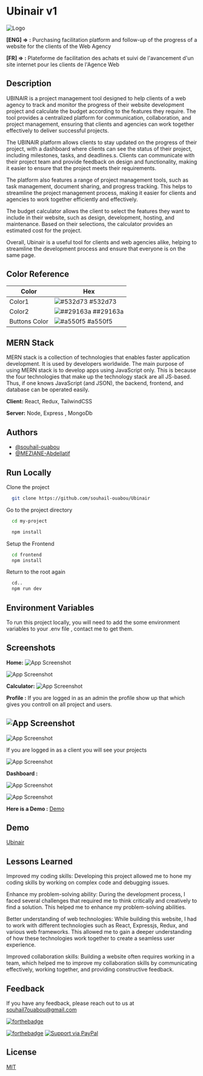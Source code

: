 
# Ubinair v1
![Logo](https://lh3.googleusercontent.com/p/AF1QipO0RNSXZTNOJ3_zfA-4Se4WhVNRDhpoCzuDRm3U=s1360-w1360-h100)

**[ENG] => :**
Purchasing facilitation platform and follow-up of the progress of a website for the clients of the Web Agency

**[FR] => :**
Plateforme de facilitation des achats et suivi de l'avancement d'un site internet pour les clients de l'Agence Web

## Description
UBINAIR is a project management tool designed to help clients of a web agency to track and monitor the progress of their website development project and calculate the budget according to the features they require. The tool provides a centralized platform for communication, collaboration, and project management, ensuring that clients and agencies can work together effectively to deliver successful projects.

The UBINAIR platform allows clients to stay updated on the progress of their project, with a dashboard where clients can see the status of their project, including milestones, tasks, and deadlines.s. Clients can communicate with their project team and provide feedback on design and functionality, making it easier to ensure that the project meets their requirements.

The platform also features a range of project management tools, such as task management, document sharing, and progress tracking. This helps to streamline the project management process, making it easier for clients and agencies to work together efficiently and effectively.

The budget calculator allows the client to select the features they want to include in their website, such as design, development, hosting, and maintenance. Based on their selections, the calculator provides an estimated cost for the project.

Overall, Ubinair is a useful tool for clients and web agencies alike, helping to streamline the development process and ensure that everyone is on the same page.
## Color Reference

| Color             | Hex                                                                |
| ----------------- | ------------------------------------------------------------------ |
| Color1 | ![#532d73](https://via.placeholder.com/10/532d73?text=+) #532d73 |
| Color2 | ![##29163a](https://via.placeholder.com/10/29163a?text=+) ##29163a |
| Buttons Color | ![#a550f5](https://via.placeholder.com/10/a550f5?text=+) #a550f5 |


## MERN Stack

MERN stack is a collection of technologies that enables faster application development. It is used by developers worldwide. The main purpose of using MERN stack is to develop apps using JavaScript only. This is because the four technologies that make up the technology stack are all JS-based. Thus, if one knows JavaScript (and JSON), the backend, frontend, and database can be operated easily. 

**Client:** React, Redux, TailwindCSS

**Server:** Node, Express , MongoDb


## Authors

- [@souhail-ouabou](https://github.com/souhail-ouabou)
- [@MEZIANE-Abdellatif](https://github.com/MEZIANE-Abdellatif)


## Run Locally


Clone the project
```bash
  git clone https://github.com/souhail-ouabou/Ubinair
```
Go to the project directory
```bash
  cd my-project
  ```

```bash
  npm install 
```
Setup the Frontend
```bash
  cd frontend
  npm install 
```
Return to the root  again
```bash
  cd..
  npm run dev
  ```
  


    
## Environment Variables

To run this project locally, you will need to add the some environment variables to your .env file , contact me to get them.


## Screenshots
**Home:**
![App Screenshot](https://i.imgur.com/DYglek8.png)

![App Screenshot](https://i.imgur.com/VhQEIfc.png)

**Calculator:**
![App Screenshot](https://i.imgur.com/iFpeJMN.png)

**Profile :**
If you are logged in as an admin the profile show up that which gives you controll on all project and users.

![App Screenshot](https://i.imgur.com/dcwXv2G.png)
--
![App Screenshot](https://i.imgur.com/Tl2fNAU.png)

If you are logged in as a client you will see your projects

![App Screenshot](https://i.imgur.com/lZyuSPB.png)

**Dashboard :**

![App Screenshot](https://i.imgur.com/W0RWa19.png)

![App Screenshot](https://i.imgur.com/ghx4sMu.png)


**Here is a Demo :** [Demo](https://ubinair-project.onrender.com/)




## Demo

[Ubinair](https://ubinair-project.onrender.com/)
## Lessons Learned

Improved my coding skills: Developing this project allowed me to hone my coding skills by working on complex code and debugging issues.

Enhance my problem-solving ability: During the development process, I faced several challenges that required me to think critically and creatively to find a solution. This helped me to enhance my problem-solving abilities.

Better understanding of web technologies: While building this website, I had to work with different technologies such as React, Expressjs, Redux, and various web frameworks. This allowed me to gain a deeper understanding of how these technologies work together to create a seamless user experience.

Improved collaboration skills: Building a website often requires working in a team, which helped me to improve my collaboration skills by communicating effectively, working together, and providing constructive feedback.


## Feedback

If you have any feedback, please reach out to us at souhail7ouabou@gmail.com

[![forthebadge](https://forthebadge.com/images/badges/built-with-love.svg)](https://forthebadge.com)

 [![forthebadge](https://forthebadge.com/images/badges/made-with-javascript.svg)](https://forthebadge.com)
[![Support via PayPal](https://cdn.rawgit.com/twolfson/paypal-github-button/1.0.0/dist/button.svg)](https://www.paypal.me/souhailOuabou)
## License

[MIT](https://choosealicense.com/licenses/mit/)

